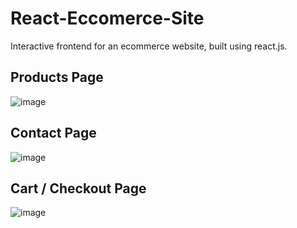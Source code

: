 # React-Eccomerce-Site
Interactive frontend for an ecommerce website, built using react.js.

## Products Page
![image](https://user-images.githubusercontent.com/87671757/233810389-8fd45fa4-47c8-47a0-99a6-16adfafd18b9.png)

## Contact Page
![image](https://user-images.githubusercontent.com/87671757/233793799-fdcf0de2-58e2-405d-81d7-d4f57a9c2a7d.png)

## Cart / Checkout Page
![image](https://user-images.githubusercontent.com/87671757/233810400-a958af4a-0b43-4d0b-9fe4-3d941e2e6328.png)
